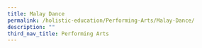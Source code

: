 ```yaml
---
title: Malay Dance
permalink: /holistic-education/Performing-Arts/Malay-Dance/
description: ""
third_nav_title: Performing Arts
---
```

